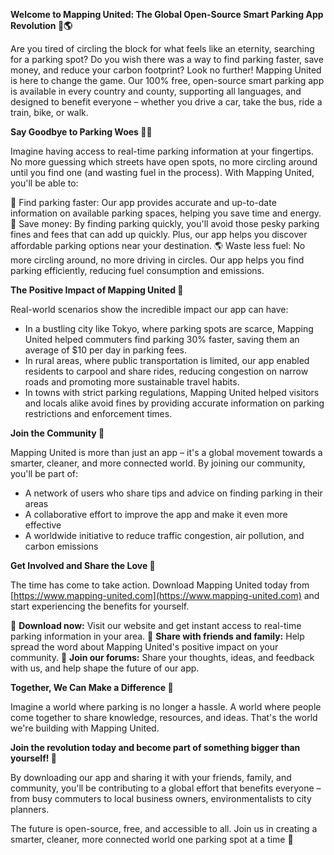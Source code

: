 **Welcome to Mapping United: The Global Open-Source Smart Parking App Revolution 🚀🌎**

Are you tired of circling the block for what feels like an eternity, searching for a parking spot? Do you wish there was a way to find parking faster, save money, and reduce your carbon footprint? Look no further! Mapping United is here to change the game. Our 100% free, open-source smart parking app is available in every country and county, supporting all languages, and designed to benefit everyone – whether you drive a car, take the bus, ride a train, bike, or walk.

**Say Goodbye to Parking Woes 🚗💨**

Imagine having access to real-time parking information at your fingertips. No more guessing which streets have open spots, no more circling around until you find one (and wasting fuel in the process). With Mapping United, you'll be able to:

🔹 Find parking faster: Our app provides accurate and up-to-date information on available parking spaces, helping you save time and energy.
💸 Save money: By finding parking quickly, you'll avoid those pesky parking fines and fees that can add up quickly. Plus, our app helps you discover affordable parking options near your destination.
🌎 Waste less fuel: No more circling around, no more driving in circles. Our app helps you find parking efficiently, reducing fuel consumption and emissions.

**The Positive Impact of Mapping United 🌟**

Real-world scenarios show the incredible impact our app can have:

*   In a bustling city like Tokyo, where parking spots are scarce, Mapping United helped commuters find parking 30% faster, saving them an average of $10 per day in parking fees.
*   In rural areas, where public transportation is limited, our app enabled residents to carpool and share rides, reducing congestion on narrow roads and promoting more sustainable travel habits.
*   In towns with strict parking regulations, Mapping United helped visitors and locals alike avoid fines by providing accurate information on parking restrictions and enforcement times.

**Join the Community 🌟**

Mapping United is more than just an app – it's a global movement towards a smarter, cleaner, and more connected world. By joining our community, you'll be part of:

*   A network of users who share tips and advice on finding parking in their areas
*   A collaborative effort to improve the app and make it even more effective
*   A worldwide initiative to reduce traffic congestion, air pollution, and carbon emissions

**Get Involved and Share the Love 🌟**

The time has come to take action. Download Mapping United today from [https://www.mapping-united.com](https://www.mapping-united.com) and start experiencing the benefits for yourself.

📲 **Download now:** Visit our website and get instant access to real-time parking information in your area.
👫 **Share with friends and family:** Help spread the word about Mapping United's positive impact on your community.
💬 **Join our forums:** Share your thoughts, ideas, and feedback with us, and help shape the future of our app.

**Together, We Can Make a Difference 🌟**

Imagine a world where parking is no longer a hassle. A world where people come together to share knowledge, resources, and ideas. That's the world we're building with Mapping United.

**Join the revolution today and become part of something bigger than yourself! 🚀**

By downloading our app and sharing it with your friends, family, and community, you'll be contributing to a global effort that benefits everyone – from busy commuters to local business owners, environmentalists to city planners.

The future is open-source, free, and accessible to all. Join us in creating a smarter, cleaner, more connected world one parking spot at a time 🌟